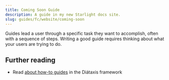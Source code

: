 ```yaml
---
title: Coming Soon Guide
description: A guide in my new Starlight docs site.
slug: guides/fc/website/coming-soon
---
```


Guides lead a user through a specific task they want to accomplish, often with a sequence of steps.
Writing a good guide requires thinking about what your users are trying to do.

## Further reading

* Read [about how-to guides](https://diataxis.fr/how-to-guides/) in the Diátaxis framework
